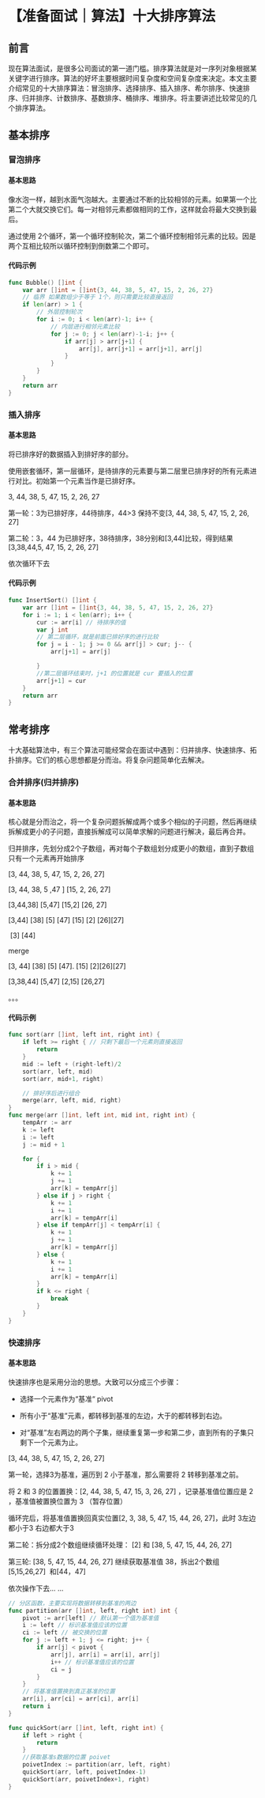 # 【准备面试｜算法】十大排序算法

## 前言

现在算法面试，是很多公司面试的第一道门槛。排序算法就是对一序列对象根据某关键字进行排序。算法的好坏主要根据时间复杂度和空间复杂度来决定。本文主要介绍常见的十大排序算法：冒泡排序、选择排序、插入排序、希尔排序、快速排序、归并排序、计数排序、基数排序、桶排序、堆排序。将主要讲述比较常见的几个排序算法。

## 基本排序

### 冒泡排序

#### 基本思路

像水泡一样，越到水面气泡越大。主要通过不断的比较相邻的元素。如果第一个比第二个大就交换它们。每一对相邻元素都做相同的工作，这样就会将最大交换到最后。

通过使用 2个循环，第一个循环控制轮次，第二个循环控制相邻元素的比较。因是两个互相比较所以循环控制到倒数第二个即可。

#### 代码示例

```go
func Bubble() []int {
    var arr []int = []int{3, 44, 38, 5, 47, 15, 2, 26, 27}
    // 临界 如果数组少于等于 1个，则只需要比较直接返回
    if len(arr) > 1 {
        // 外层控制轮次
        for i := 0; i < len(arr)-1; i++ {
            // 内层进行相邻元素比较
            for j := 0; j < len(arr)-1-i; j++ {
                if arr[j] > arr[j+1] {
                    arr[j], arr[j+1] = arr[j+1], arr[j]
                }
            }
        }
    }
    return arr
}
```

### 插入排序

#### 基本思路

将已排序好的数据插入到排好序的部分。

使用嵌套循环，第一层循环，是待排序的元素要与第二层里已排序好的所有元素进行对比。初始第一个元素当作是已排好序。

3, 44, 38, 5, 47, 15, 2, 26, 27

第一轮：3为已排好序，44待排序，44>3 保持不变[3, 44, 38, 5, 47, 15, 2, 26, 27]

第二轮：3，44 为已排好序，38待排序，38分别和[3,44]比较，得到结果 [3,38,44,5, 47, 15, 2, 26, 27]

依次循环下去

#### 代码示例

```go
func InsertSort() []int {
    var arr []int = []int{3, 44, 38, 5, 47, 15, 2, 26, 27}
    for i := 1; i < len(arr); i++ {
        cur := arr[i] // 待排序的值
        var j int
        // 第二层循环，就是前面已排好序的进行比较
        for j = i - 1; j >= 0 && arr[j] > cur; j-- {
            arr[j+1] = arr[j]

        }
        //第二层循环结束时，j+1 的位置就是 cur 要插入的位置
        arr[j+1] = cur
    }
    return arr
}
```

## 常考排序

十大基础算法中，有三个算法可能经常会在面试中遇到：归并排序、快速排序、拓扑排序。它们的核心思想都是分而治。将复杂问题简单化去解决。

### 合并排序(归并排序)

#### 基本思路

核心就是分而治之，将一个复杂问题拆解成两个或多个相似的子问题，然后再继续拆解成更小的子问题，直接拆解成可以简单求解的问题进行解决，最后再合并。

归并排序，先划分成2个子数组，再对每个子数组划分成更小的数组，直到子数组只有一个元素再开始排序

[3, 44, 38, 5, 47, 15, 2, 26, 27]

[3, 44, 38, 5 ,47 ] [15, 2, 26, 27]

[3,44,38] [5,47] [15,2] [26, 27]

[3,44] [38] [5] [47] [15] [2] [26][27]

 [3] [44]    

merge

[3, 44] [38] [5] [47]. [15] [2][26][27]

[3,38,44] [5,47] [2,15] [26,27]

。。。                           

#### 代码示例

```go
func sort(arr []int, left int, right int) {
    if left >= right { // 只剩下最后一个元素则直接返回
        return
    }
    mid := left + (right-left)/2
    sort(arr, left, mid)
    sort(arr, mid+1, right)

    // 排好序后进行组合
    merge(arr, left, mid, right)
}
func merge(arr []int, left int, mid int, right int) {
    tempArr := arr
    k := left
    i := left
    j := mid + 1

    for {
        if i > mid {
            k += 1
            j += 1
            arr[k] = tempArr[j]
        } else if j > right {
            k += 1
            i += 1
            arr[k] = tempArr[i]
        } else if tempArr[j] < tempArr[i] {
            k += 1
            j += 1
            arr[k] = tempArr[j]
        } else {
            k += 1
            i += 1
            arr[k] = tempArr[i]
        }
        if k <= right {
            break
        }
    }
}
```

### 快速排序

#### 基本思路

快速排序也是采用分治的思想。大致可以分成三个步骤：

- 选择一个元素作为“基准“ pivot

- 所有小于“基准”元素，都转移到基准的左边，大于的都转移到右边。

- 对“基准”左右两边的两个子集，继续重复第一步和第二步，直到所有的子集只剩下一个元素为止。

[3, 44, 38, 5, 47, 15, 2, 26, 27]

第一轮，选择3为基准，遍历到 2 小于基准，那么需要将 2 转移到基准之前。

将 2 和 3 的位置置换：[2, 44, 38, 5, 47, 15, 3, 26, 27] ，记录基准值位置应是 2 ，基准值被置换位置为 3 （暂存位置）

循环完后，将基准值置换回真实位置[2, 3, 38, 5, 47, 15, 44, 26, 27]，此时 3左边都小于3 右边都大于3

第二轮：拆分成2个数组继续循环处理： [2] 和 [38, 5, 47, 15, 44, 26, 27]

第三轮: [38, 5, 47, 15, 44, 26, 27] 继续获取基准值 38，拆出2个数组 [5,15,26,27]  和[44，47]

依次操作下去... ...

```go
// 分区函数，主要实现将数据转移到基准的两边
func partition(arr []int, left, right int) int {
    pivot := arr[left] // 默认第一个值为基准值
    i := left // 标识基准值应该的位置
    ci := left // 被交换的位置
    for j := left + 1; j <= right; j++ {
        if arr[j] < pivot {
            arr[j], arr[i] = arr[i], arr[j]
            i++ // 标识基准值应该的位置
            ci = j
        }
    }
    // 将基准值置换到真正基准的位置
    arr[i], arr[ci] = arr[ci], arr[i]
    return i
}

func quickSort(arr []int, left, right int) {
    if left > right {
        return
    }
    //获取基准s数据的位置 poivet
    poivetIndex := partition(arr, left, right)
    quickSort(arr, left, poivetIndex-1)
    quickSort(arr, poivetIndex+1, right)
}
```
